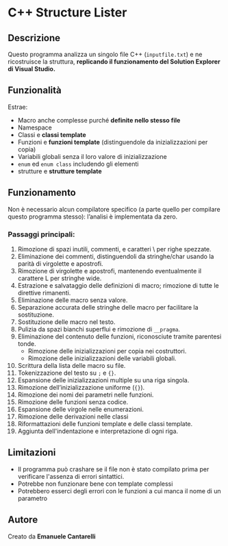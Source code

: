 <h1>C++ Structure Lister</h1>

<h2>Descrizione</h2>

Questo programma analizza un singolo file C++ (`inputfile.txt`) e ne ricostruisce la struttura,
**replicando il funzionamento del Solution Explorer di Visual Studio.**

<h2>Funzionalità</h2>

Estrae:
+ Macro anche complesse purché **definite nello stesso file**
+ Namespace
+ Classi e **classi template**
+ Funzioni e **funzioni template** (distinguendole da inizializzazioni per copia)
+ Variabili globali senza il loro valore di inizializzazione
+ `enum` ed `enum class` includendo gli elementi
+ strutture e **strutture template**

<h2>Funzionamento</h2>

Non è necessario alcun compilatore specifico (a parte quello per compilare questo programma stesso): l’analisi è implementata da zero.

<h3>Passaggi principali:</h3>

1) Rimozione di spazi inutili, commenti, e caratteri \ per righe spezzate.
2) Eliminazione dei commenti, distinguendoli da stringhe/char usando la parità di virgolette e apostrofi.
3) Rimozione di virgolette e apostrofi, mantenendo eventualmente il carattere L per stringhe wide.
4) Estrazione e salvataggio delle definizioni di macro; rimozione di tutte le direttive rimanenti.
5) Eliminazione delle macro senza valore.
6) Separazione accurata delle stringhe delle macro per facilitare la sostituzione.
7) Sostituzione delle macro nel testo.
8) Pulizia da spazi bianchi superflui e rimozione di `__pragma`.
9) Eliminazione del contenuto delle funzioni, riconosciute tramite parentesi tonde.
    + Rimozione delle inizializzazioni per copia nei costruttori.
    + Rimozione delle inizializzazioni delle variabili globali.
10) Scrittura della lista delle macro su file.
11) Tokenizzazione del testo su `;` e `{}`.
12) Espansione delle inizializzazioni multiple su una riga singola.
13) Rimozione dell’inizializzazione uniforme (`{}`).
14) Rimozione dei nomi dei parametri nelle funzioni.
15) Rimozione delle funzioni senza codice.
16) Espansione delle virgole nelle enumerazioni.
17) Rimozione delle derivazioni nelle classi
18) Riformattazioni delle funzioni template e delle classi template.
19) Aggiunta dell'indentazione e interpretazione di ogni riga.

<h2>Limitazioni</h2>

+ Il programma può crashare se il file non è stato compilato prima per verificare l'assenza di errori sintattici.
+ Potrebbe non funzionare bene con template complessi
+ Potrebbero esserci degli errori con le funzioni a cui manca il nome di un parametro

<h2>Autore</h2>

Creato da **Emanuele Cantarelli**
